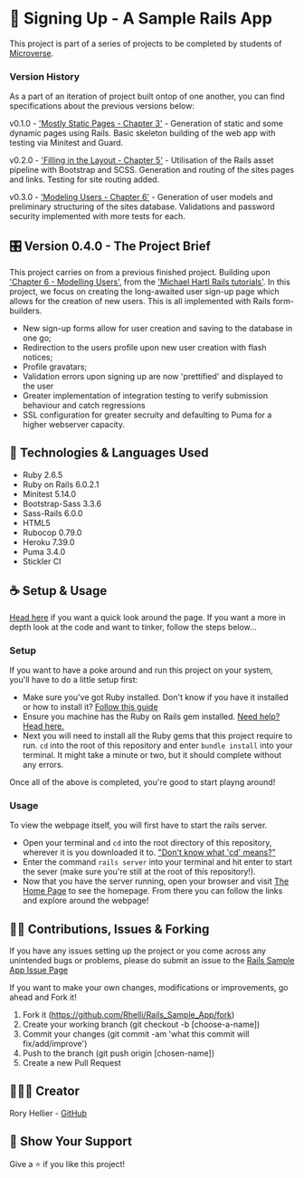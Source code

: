 # 🔏 Signing Up - A Sample Rails App

This project is part of a series of projects to be completed by students of [Microverse](https://www.microverse.org/ 'The Global School for Remote Software Developers!').

### Version History
As a part of an iteration of project built ontop of one another, you can find specifications about the previous versions below:

  v0.1.0 - ['Mostly Static Pages - Chapter 3'](https://www.learnenough.com/ruby-on-rails-4th-edition-tutorial/static_pages) - Generation of static and some dynamic pages using Rails. Basic skeleton building of the web app with testing via Minitest and Guard.

  v0.2.0 - ['Filling in the Layout - Chapter 5'](https://www.learnenough.com/ruby-on-rails-4th-edition-tutorial/filling_in_the_layout) - Utilisation of the Rails asset pipeline with Bootstrap and SCSS. Generation and routing of the sites pages and links. Testing for site routing added.

  v0.3.0 - ['Modeling Users - Chapter 6'](https://www.learnenough.com/ruby-on-rails-4th-edition-tutorial/modeling_users) - Generation of user models and preliminary structuring of the sites database. Validations and password security implemented with more tests for each.


## 🎛️ Version 0.4.0 - The Project Brief

This project carries on from a previous finished project. Building upon ['Chapter 6 - Modelling Users'](https://www.learnenough.com/ruby-on-rails-4th-edition-tutorial/modeling_users), from the ['Michael Hartl Rails tutorials'](www.learnenough.com). In this project, we focus on creating the long-awaited user sign-up page which allows for the creation of new users. This is all implemented with Rails form-builders.

  - New sign-up forms allow for user creation and saving to the database in one go;
  - Redirection to the users profile upon new user creation with flash notices;
  - Profile gravatars;
  - Validation errors upon signing up are now 'prettified' and displayed to the user
  - Greater implementation of integration testing to verify submission behaviour and catch regressions
  - SSL configuration for greater secruity and defaulting to Puma for a higher webserver capacity.

## 🧪 Technologies & Languages Used

- Ruby 2.6.5
- Ruby on Rails 6.0.2.1
- Minitest 5.14.0
- Bootstrap-Sass 3.3.6
- Sass-Rails 6.0.0
- HTML5
- Rubocop 0.79.0
- Heroku 7.39.0
- Puma 3.4.0
- Stickler CI

## ☕ Setup & Usage

[Head here](https://quiet-sierra-21482.herokuapp.com/) if you want a quick look around the page. If you want a more in depth look at the code and want to tinker, follow the steps below...

### Setup

If you want to have a poke around and run this project on your system, you'll have to do a little setup first:
 - Make sure you've got Ruby installed. Don't know if you have it installed or how to install it? [Follow this guide](https://www.ruby-lang.org/en/documentation/installation/)
 - Ensure you machine has the Ruby on Rails gem installed. [Need help? Head here.](http://railsapps.github.io/installing-rails.html)
 - Next you will need to install all the Ruby gems that this project require to run. `cd` into the root of this repository and enter `bundle install` into your terminal. It might take a minute or two, but it should complete without any errors.

 Once all of the above is completed, you're good to start playng around!

### Usage
To view the webpage itself, you will first have to start the rails server.
 - Open your terminal and `cd` into the root directory of this repository, wherever it is you downloaded it to. ["Don't know what 'cd' means?"](https://www.macworld.com/article/2042378/master-the-command-line-navigating-files-and-folders.html)
 - Enter the command `rails server` into your terminal and hit enter to start the sever (make sure you're still at the root of this repository!).
 - Now that you have the server running, open your browser and visit [The Home Page](localhost:3000/) to see the homepage. From there you can follow the links and explore around the webpage!

## 🤟🏽 Contributions, Issues & Forking

If you have any issues setting up the project or you come across any unintended bugs or problems, please do submit an issue to the [Rails Sample App Issue Page](https://github.com/Rhelli/Rails_Sample_App/issues)

If you want to make your own changes, modifications or improvements, go ahead and Fork it!
1. Fork it (https://github.com/Rhelli/Rails_Sample_App/fork)
2. Create your working branch (git checkout -b [choose-a-name])
3. Commit your changes (git commit -am 'what this commit will fix/add/improve')
4. Push to the branch (git push origin [chosen-name])
5. Create a new Pull Request

## 🧙🏽‍♂️ Creator

Rory Hellier - [GitHub](https://github.com/Rhelli)

## 💋 Show Your Support

Give a ⭐️ if you like this project!
